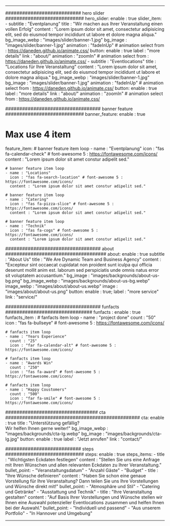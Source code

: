 ---

########################### hero slider ############################
hero_slider:
  enable : true
  slider_item:
    - subtitle : "Eventplanung"
      title : "Wir machen aus Ihrer Veranstaltung einen vollen Erfolg"
      content : "Lorem ipsum dolor sit amet, consectetur adipisicing elit, sed do eiusmod tempor incididunt ut labore et dolore magna aliqua."
      bg_image_webp : "images/slider/banner-1.jpg"
      bg_image : "images/slider/banner-1.jpg"
      animation : "fadeInUp" # animation select from : https://daneden.github.io/animate.css/
      button:
        enable : true
        label : "more details"
        link : "about/"
        animation : "zoomIn" # animation select from : https://daneden.github.io/animate.css/
    - subtitle : "Eventlocations"
      title : "Locations für Ihre Veranstaltung"
      content : "Lorem ipsum dolor sit amet, consectetur adipisicing elit, sed do eiusmod tempor incididunt ut labore et dolore magna aliqua."
      bg_image_webp : "images/slider/banner-1.jpg"
      bg_image : "images/slider/banner-1.jpg"
      animation : "fadeInUp" # animation select from : https://daneden.github.io/animate.css/
      button:
        enable : true
        label : "more details"
        link : "about/"
        animation : "zoomIn" # animation select from : https://daneden.github.io/animate.css/

################################## banner feature ############################
banner_feature:
  enable : true
  # Max use 4 item
  feature_item:
    # banner feature item loop
    - name : "Eventplanung"
      icon : "fas fa-calendar-check" # font-awesome 5 : https://fontawesome.com/icons/
      content : "Lorem ipsum dolor sit amet constur adipelit sed."
      
    # banner feature item loop
    - name : "Locations"
      icon : "fas fa-search-location" # font-awesome 5 : https://fontawesome.com/icons/
      content : "Lorem ipsum dolor sit amet constur adipelit sed."
      
    # banner feature item loop
    - name : "Catering"
      icon : "fas fa-pizza-slice" # font-awesome 5 : https://fontawesome.com/icons/
      content : "Lorem ipsum dolor sit amet constur adipelit sed."
      
    # banner feature item loop
    - name : "Technik"
      icon : "fas fa-cogs" # font-awesome 5 : https://fontawesome.com/icons/
      content : "Lorem ipsum dolor sit amet constur adipelit sed."


################################## about ####################################
about:
  enable : true
  subtitle : "About Us"
  title : "We Are Dynamic Team and Business Agency"
  content : "Excepteur sint occaecat cupidatat non proident sunt iculpa qui officia deserunt mollit anim est. laborum sed perspiciatis unde omnis natus error sit voluptatem accusantium."
  bg_image : "images/backgrounds/about-us-bg.png"
  bg_image_webp : "images/backgrounds/about-us-bg.webp"
  image_webp : "images/about/about-us.webp"
  image : "images/about/about-us.png"
  button:
    enable : true;
    label : "more service"
    link : "service/"

################################## funfacts ###############################
funfacts :
  enable : true
  funfacts_item :
    # fanfacts item loop
    - name : "project done"
      count : "50"
      icon : "fas fa-bullseye" # font-awesome 5 : https://fontawesome.com/icons/
      
    # fanfacts item loop
    - name : "Years Experience"
      count : "25"
      icon : "far fa-calendar-alt" # font-awesome 5 : https://fontawesome.com/icons/
      
    # fanfacts item loop
    - name : "Awards Win"
      count : "250"
      icon : "fas fa-award" # font-awesome 5 : https://fontawesome.com/icons/
      
    # fanfacts item loop
    - name : "Happy Coustomers"
      count : "500"
      icon : "far fa-smile" # font-awesome 5 : https://fontawesome.com/icons/

################################# cta ################################################
cta:
  enable : true
  title : "Unterstützung gefällig?<br>Wir helfen Ihnen gerne weiter!"
  bg_image_webp : "images/backgrounds/cta-lg.webp"
  bg_image : "images/backgrounds/cta-lg.jpg"
  button:
    enable : true
    label : "Jetzt anrufen"
    link : "contact/"

########################### steps ############################
steps:
  enable : true
  steps_items:
    - title : "Wichtigsten Eckdaten festlegen"
      content : "Stellen Sie uns eine Anfrage mit Ihren Wünschen und allen relevanten Eckdaten zu Ihrer Veranstaltung."
      bullet_point:
        - "Veranstaltungsdatum"
        - "Anzahl Gäste"
        - "Budget"
    - title : "Ihre Wünsche definieren"
      content : "Haben Sie schon eine genaue Vorstellung für Ihre Veranstaltung? Dann teilen Sie uns Ihre Vorstellungen und Wünsche direkt mit!"
      bullet_point:
        - "Atmosphäre und Stil"
        - "Catering und Getränke"
        - "Ausstattung und Technik"
    - title : "Ihre Veranstaltung gestalten"
      content : "Auf Basis Ihrer Vorstellungen und Wünsche stellen wir Ihnen eine Auswahl potenzieller Eventlocations zusammen und helfen Ihnen bei der Auswahl."
      bullet_point:
        - "Individuell und passend"
        - "Aus unserem Portfolio"
        - "In Hannover und Umgebung"

---